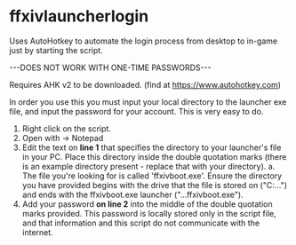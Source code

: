 # ffxivlauncherlogin
Uses AutoHotkey to automate the login process from desktop to in-game just by starting the script.

---DOES NOT WORK WITH ONE-TIME PASSWORDS---

Requires AHK v2 to be downloaded. (find at https://www.autohotkey.com)

In order you use this you must input your local directory to the launcher exe file, and input the password for your account.
This is very easy to do.

1. Right click on the script.
2. Open with -> Notepad
3. Edit the text on **line 1** that specifies the directory to your launcher's file in your PC. Place this directory inside the double quotation marks (there is an example directory present - replace that with your directory).
        a. The file you're looking for is called 'ffxivboot.exe'. Ensure the directory you have provided begins with the drive that the file is stored on ("C:\...") and ends with the ffxivboot.exe launcher ("...ffxivboot.exe").
4. Add your password **on line 2** into the middle of the double quotation marks provided. This password is locally stored only in the script file, and that information and this script do not communicate with the internet.
